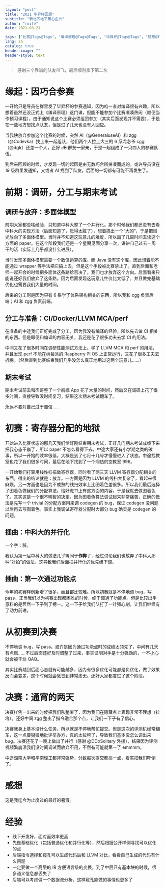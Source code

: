 ```yaml
---
layout: "post"
title: "2021 毕昇杯回顾"
subtitle: "新北区地下黑心企业"
author: "roife"
date: 2021-08-21

tags: ["比赛@Tags@Tags", "编译原理@Tags@Tags", "毕昇杯@Tags@Tags", "随想@Tags@Tags"]
lang: zh
catalog: true
header-image: ""
header-style: text
---
```


> 感谢三个靠谱的队友带飞，最后顺利拿下第二名

# 缘起：因巧合参赛

一开始只是导员在群里发了毕昇杯的参赛通知，因为咱一直对编译很有兴趣，所以想着虽然还没正式上《编译原理》这门课，但能不能参加个比赛凑凑热闹（顺便当作预习课程）。由于通知说这个比赛必须组团参加（其实后面发现并不需要），于是在一些地方想找点队友，但是过了几天也没有人回应。

当我快放弃参加这个比赛的时候，突然 AI（@GeneraluseAI）和 zgg（@Codevka）找上来一起组队，他们两个人拉上大三的 6 系龙芯爷 cgg（@dglr）还差一个人，正好 ~~JB 群友一家亲~~，于是一起组成了一只四人的参赛队伍。

到后来回顾的时候，才发现一切的起因是由无数巧合所拼凑而成的，或许导员没在 19 级群里发通知，又或者 AI 找到了队友，后面的一切都有可能不再发生了。

# 前期：调研，分工与期末考试

## 调研与放弃：多面体模型

前期大家都没啥经验，只知道中科大整了一个并行化。那个时候我们都还没有去看中科大的实现方法（后面知道了，觉得太脏了），想着搞出一个“大的”，于是把目光放向了多面体模型。当时并不知道这玩意儿的难度，所以画了几周时间去读这个方面的 paper。在这个阶段我们还是一个星期见面分享一次，讲讲自己过去一周干的活（实际上几乎都没什么进展）。

当时发现多面体模型需要一个数值运算的库，而 Java 没有这个库，因此想着能不能通过 wrapper 等手法把它搞上去，但是这个手段被比赛禁止了。直到后面和老师一起开会的时候把多面体这条路给否决了，我们也才放弃这个方向。后面看来只能说还好我们放弃了这条路，因为后面发现这玩意儿性价比太低了，并且做完基础优化也需要我们大量的时间。

后来的分工则是因为只有 6 系学了体系架构相关的东西，所以我和 cgg 负责后端；AI 和 zgg 负责前端。

## 分工与准备：CI/Docker/LLVM MCA/perf

在准备的中途我们正好完成了分工，因为我没有编译的经验，所以先去做 CI 相关的东西。但是即便和编译的内容无关，我还是花了很多功夫去学 CI 的用法。

中间又花了很多时间在调研性能测试方法上，学了 LLVM MCA 和 perf 的用法，并且发现 perf 不能在树莓派的 Raspberry PI OS 上正常运行，又花了很多工夫去折腾。（然后直到比赛结束我们几乎没怎么真正地用过这两个玩意儿……）

## 期末考试

期末考试前去和杰哥整了一个航概 App 花了大量的时间，然后又在调研上花了很多时间，直接导致没时间复习，结果这次期末考试翻车了。

永远不要对自己过于自信……

# 初赛：寄存器分配的地狱

开始进入比赛状态的那几天我们恰好刚结束期末考试，正好几门期末考试成绩下来把我心态干崩了，所以 paper 不怎么看得下去。中途大家还有小学期之类的破事，所以一开始的效率很低，大概是到了七月十几号才慢慢进入了状态。中途找教室也花了我们很多时间，最后在地下找到了一个闷热的空教室 996。

一开始我们打算用线性扫描做寄存器，同时看了两三天 LLVM 寄存器分配相关的东西，得出的结论就是：放弃。一方面是因为 LLVM 的线扫大复杂了，看起来很麻烦，另一方面也是因为不成熟的线扫效率上比图着色差很多。所以我们最后选择了图着色做我们的分配算法。恰好虎书上有这方面的内容，于是我就去做图着色了。其实这是一个很不明智的决定，因为图着色算法调试起来非常痛苦，正确的做法是先写一个 trivial 的分配方案用来调 codegen 的 bug，保证 codegen 没问题以后再去写图着色。事实上我调试寄存器分配时大部分 bug 确实是 codegen 的问题。

## 插曲：中科大的并行化

一个字：脏。

我认为第一届中科大的做法几乎等同于**作弊**了，经过讨论我们也放弃了中科大那种“对拍”的做法，这导致我们后面把并行化的优先级下调。

## 插曲：第一次通过功能点

今年的初赛样例新增了很多，而且都比较难。所以初赛就是不停地调 bug，写 pass。正当我们以为初赛出现都困难的时候，终于调通了功能点。但是比较出乎意料的是居然一下子到了榜一。这一下子给我们队打了一针强心剂，让我们继续有了动力前进。

# 从初赛到决赛

不停地调 bug，写 pass。或许是因为通过功能点时的成绩太领先了，中间有几天有点飘……不过后面还好及时调整了过来，事实证明对手是十分强劲的，一不小心就会被干烂 QAQ。

其实比赛越到后面心态就有可能越多，因为有很多优化可能都是负优化，做了效果反而会变差，这个时候就会感觉到非常虚无。还好大家都度过了这个阶段。

# 决赛：通宵的两天

决赛样例一出来的时候把我们队整麻了，因为我们在隐藏点上表现非常不理想（拉垮）。还好中间 zgg 整出了指令融合那个点，让我们一下子有了信心。

决赛我身上基本没什么任务，所以就是不停地帮忙提交。但是这次的评测机经常翻车，这一点要狠狠地批评举办方，真的太拉垮了，导致我们基本没怎么调出来 bug。决赛还花了一晚上做出了并行（感谢 @DDoSolitary 外援），结果因为评测机频繁崩溃我们没时间调试而放弃不用，不然有可能就第一了 emmmm。

中途湖南大学和华南理工都非常强势，分数每次提交都高一点，着实把我们吓倒了。

# 感想

这是我迄今为止度过的最好的暑假。

# 经验

- 线下开发好，面对面效率更高
- 先做基础优化（包括普通优化和并行化等），然后根据公开样例寻找可以优化的点
- 后端指令选择和窥孔可以生成代码后和 LLVM 对比，看看自己生成的代码有什么问题
- 一定要做一个高层的 IR 方便语言级的变换，到了中层只有基本块的时候，很多语义信息都丢失了
- 后端可以考虑做一个数据流分析，这样窥孔能做的事情也更多了